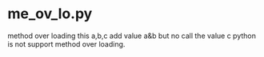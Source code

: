# me_ov_lo.py
method over loading
this a,b,c 
add value
a&b but no call the value c 
python is not support method over loading.
